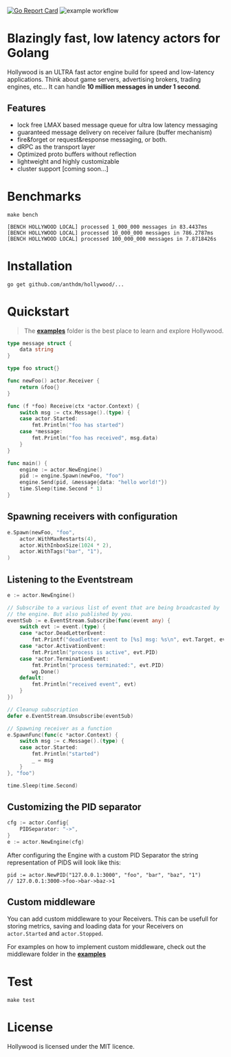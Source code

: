[![Go Report Card](https://goreportcard.com/badge/github.com/anthdm/hollywood)](https://goreportcard.com/report/github.com/anthdm/hollywood)
![example workflow](https://github.com/anthdm/hollywood/actions/workflows/build.yml/badge.svg?branch=master)

# Blazingly fast, low latency actors for Golang

Hollywood is an ULTRA fast actor engine build for speed and low-latency applications. Think about game servers, advertising brokers, trading engines, etc... It can handle **10 million messages in under 1 second**.

## Features

- lock free LMAX based message queue for ultra low latency messaging
- guaranteed message delivery on receiver failure (buffer mechanism)
- fire&forget or request&response messaging, or both.
- dRPC as the transport layer
- Optimized proto buffers without reflection
- lightweight and highly customizable
- cluster support [coming soon...]

# Benchmarks

```
make bench
```

```
[BENCH HOLLYWOOD LOCAL] processed 1_000_000 messages in 83.4437ms
[BENCH HOLLYWOOD LOCAL] processed 10_000_000 messages in 786.2787ms
[BENCH HOLLYWOOD LOCAL] processed 100_000_000 messages in 7.8718426s
```

# Installation

```
go get github.com/anthdm/hollywood/...
```

# Quickstart

> The **[examples](https://github.com/anthdm/hollywood/tree/master/examples)** folder is the best place to learn and explore Hollywood.

```Go
type message struct {
	data string
}

type foo struct{}

func newFoo() actor.Receiver {
	return &foo{}
}

func (f *foo) Receive(ctx *actor.Context) {
	switch msg := ctx.Message().(type) {
	case actor.Started:
		fmt.Println("foo has started")
	case *message:
		fmt.Println("foo has received", msg.data)
	}
}

func main() {
	engine := actor.NewEngine()
	pid := engine.Spawn(newFoo, "foo")
	engine.Send(pid, &message{data: "hello world!"})
	time.Sleep(time.Second * 1)
}
```

## Spawning receivers with configuration

```Go
e.Spawn(newFoo, "foo",
	actor.WithMaxRestarts(4),
	actor.WithInboxSize(1024 * 2),
	actor.WithTags("bar", "1"),
)
```

## Listening to the Eventstream

```go
e := actor.NewEngine()

// Subscribe to a various list of event that are being broadcasted by
// the engine. But also published by you.
eventSub := e.EventStream.Subscribe(func(event any) {
	switch evt := event.(type) {
	case *actor.DeadLetterEvent:
		fmt.Printf("deadletter event to [%s] msg: %s\n", evt.Target, evt.Message)
	case *actor.ActivationEvent:
		fmt.Println("process is active", evt.PID)
	case *actor.TerminationEvent:
		fmt.Println("process terminated:", evt.PID)
		wg.Done()
	default:
		fmt.Println("received event", evt)
	}
})

// Cleanup subscription
defer e.EventStream.Unsubscribe(eventSub)

// Spawning receiver as a function
e.SpawnFunc(func(c *actor.Context) {
	switch msg := c.Message().(type) {
	case actor.Started:
		fmt.Println("started")
		_ = msg
	}
}, "foo")

time.Sleep(time.Second)
```

## Customizing the PID separator

```Go
cfg := actor.Config{
	PIDSeparator: "->",
}
e := actor.NewEngine(cfg)
```

After configuring the Engine with a custom PID Separator the string representation of PIDS will look like this:

```
pid := actor.NewPID("127.0.0.1:3000", "foo", "bar", "baz", "1")
// 127.0.0.1:3000->foo->bar->baz->1
```

## Custom middleware

You can add custom middleware to your Receivers. This can be usefull for storing metrics, saving and loading data for your Receivers on `actor.Started` and `actor.Stopped`.

For examples on how to implement custom middleware, check out the middleware folder in the **[examples](https://github.com/anthdm/hollywood/tree/master/examples/middleware)**

# Test

```
make test
```

# License

Hollywood is licensed under the MIT licence.
